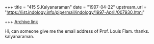 +++
title = "415 S.Kalyanaraman"
date = "1997-04-22"
upstream_url = "https://list.indology.info/pipermail/indology/1997-April/007930.html"

+++
[Archive link](https://list.indology.info/pipermail/indology/1997-April/007930.html)

Hi,
can someone give me the email address of Prof. Louis Flam.
thanks. kalyanaraman.





